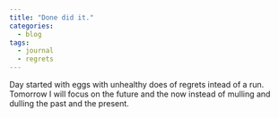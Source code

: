 ```yaml
---
title: "Done did it."
categories:
  - blog
tags:
  - journal
  - regrets
---
```

Day started with eggs with unhealthy does of regrets intead of a run. Tomorrow I will focus on the future and the now instead of mulling and dulling the past and the present. 
